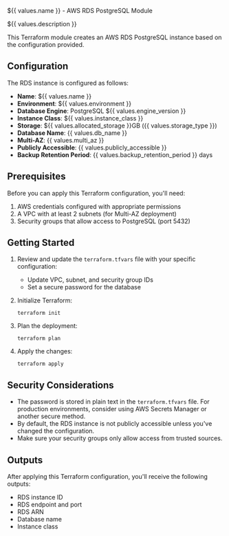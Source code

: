 ${{ values.name }} - AWS RDS PostgreSQL Module

${{ values.description }}

This Terraform module creates an AWS RDS PostgreSQL instance based on the configuration provided.

## Configuration

The RDS instance is configured as follows:

- **Name**: ${{ values.name }}
- **Environment**: ${{ values.environment }}
- **Database Engine**: PostgreSQL ${{ values.engine_version }}
- **Instance Class**: ${{ values.instance_class }}
- **Storage**: ${{ values.allocated_storage }}GB ({{ values.storage_type }})
- **Database Name**: {{ values.db_name }}
- **Multi-AZ**: {{ values.multi_az }}
- **Publicly Accessible**: {{ values.publicly_accessible }}
- **Backup Retention Period**: {{ values.backup_retention_period }} days

## Prerequisites

Before you can apply this Terraform configuration, you'll need:

1. AWS credentials configured with appropriate permissions
2. A VPC with at least 2 subnets (for Multi-AZ deployment)
3. Security groups that allow access to PostgreSQL (port 5432)

## Getting Started

1. Review and update the `terraform.tfvars` file with your specific configuration:

   - Update VPC, subnet, and security group IDs
   - Set a secure password for the database

2. Initialize Terraform:

   ```
   terraform init
   ```

3. Plan the deployment:

   ```
   terraform plan
   ```

4. Apply the changes:
   ```
   terraform apply
   ```

## Security Considerations

- The password is stored in plain text in the `terraform.tfvars` file. For production environments, consider using AWS Secrets Manager or another secure method.
- By default, the RDS instance is not publicly accessible unless you've changed the configuration.
- Make sure your security groups only allow access from trusted sources.

## Outputs

After applying this Terraform configuration, you'll receive the following outputs:

- RDS instance ID
- RDS endpoint and port
- RDS ARN
- Database name
- Instance class
